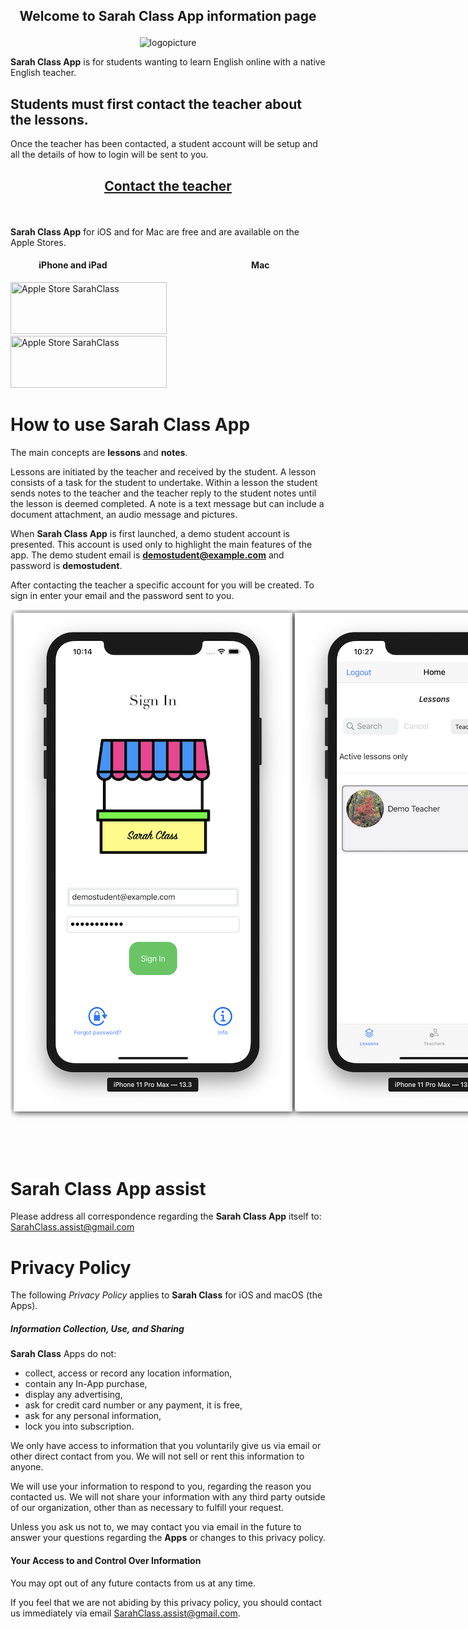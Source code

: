 <h2 id="welcome">
<p align="center"> 
Welcome to <strong>Sarah Class App</strong> information page
</p>
</h2>

<p align="center"><img src="/SarahLessons/images/stall.png" alt="logopicture"/></p>

**Sarah Class App** is for students wanting to learn English online with a native English teacher.


## Students must first contact the teacher about the lessons.

Once the teacher has been contacted, a student account will be setup and all the details of how to login will be sent to you.

<h2 id="contact">
<p align="center"> 
<a href="mailto:noone@gmail.com?subject=New student"><u>Contact the teacher</u></a>
</p>
</h2>

 <br>


**Sarah Class App** for iOS and for Mac are free and are available on the Apple Stores.

#### &emsp;&emsp;&emsp; iPhone and iPad &emsp;&emsp;&emsp;&emsp;&emsp;&emsp;&emsp;&emsp;&emsp;&emsp;&emsp;&emsp;&emsp;&emsp;&emsp;&emsp; Mac
<a href="https://itunes.apple.com/us/app/"><img src="/SarahLessons/images/app-store.jpg" title="Apple Store SarahClass" width="250" height="83" /></a> &emsp;&emsp;&emsp;&emsp;&emsp;&emsp;&emsp; <a href="https://itunes.apple.com/jp/app/"><img src="/SarahLessons/images/app-store.jpg" title="Apple Store SarahClass" width="250" height="83" /></a>
 

# How to use Sarah Class App

The main concepts are **lessons** and **notes**. 

Lessons are initiated by the teacher and received by the student. A lesson consists 
of a task for the student to undertake. Within a lesson the student sends notes to the teacher 
and the teacher reply to the student notes until the lesson is deemed completed. 
A note is a text message but can include a document attachment, an audio message and pictures.

When **Sarah Class App** is first launched, a demo student account is presented. 
This account is used only to highlight the main features of the app. 
The demo student email is **demostudent@example.com** and password is **demostudent**.

After contacting the teacher a specific account for you will be created. 
To sign in enter your email and the password sent to you.

<div style="width: 900px; height: 900px; overflow: visible; overflow-x: scroll; white-space: nowrap; padding: 5px; display: inline-block; float: left;" >   
        <div style="display: inline-block; box-shadow: 1px 1px 10px; cursor: pointer;">
            <img src="images/web/z1.png">
        </div>
        <div style="display: inline-block; box-shadow: 1px 1px 10px; cursor: pointer;">
            <img src="images/web/z2.png">
        </div>
        <div style="display: inline-block; box-shadow: 1px 1px 10px; cursor: pointer;">
            <img src="images/web/z3.png">
        </div>
        <div style="display: inline-block; box-shadow: 1px 1px 10px; cursor: pointer;">
            <img src="images/web/z4.png">
        </div>
                <div style="display: inline-block; box-shadow: 1px 1px 10px; cursor: pointer;">
                    <img src="images/web/z5.png">
                </div>
                        <div style="display: inline-block; box-shadow: 1px 1px 10px; cursor: pointer;">
                            <img src="images/web/z6.png">
                        </div>
         <div style="display: inline-block; box-shadow: 1px 1px 10px; cursor: pointer;">
         <img src="images/web/z7.png">
         </div>
</div>


# Sarah Class App assist

Please address all correspondence regarding the **Sarah Class App** itself to: <SarahClass.assist@gmail.com>

# Privacy Policy
 
The following *Privacy Policy* applies to **Sarah Class** for iOS and macOS (the Apps).
 
##### Information Collection, Use, and Sharing
 
**Sarah Class** Apps do not:
 
 * collect, access or record any location information,
 * contain any In-App purchase,
 * display any advertising,
 * ask for credit card number or any payment, it is free, 
 * ask for any personal information,
 * lock you into subscription.
   
 We only have access to information that you voluntarily give us via email 
 or other direct contact from you. We will not sell or rent this information to anyone.
 
 We will use your information to respond to you, regarding the reason you contacted us. 
 We will not share your information with any third party outside of our organization, 
 other than as necessary to fulfill your request.
 
 Unless you ask us not to, we may contact you via email in the future to answer your 
 questions regarding the **Apps** or changes to this privacy policy.
 
#### Your Access to and Control Over Information 
 
You may opt out of any future contacts from us at any time. 
 
If you feel that we are not abiding by this privacy policy, you should contact us 
immediately via email <SarahClass.assist@gmail.com>.
 
